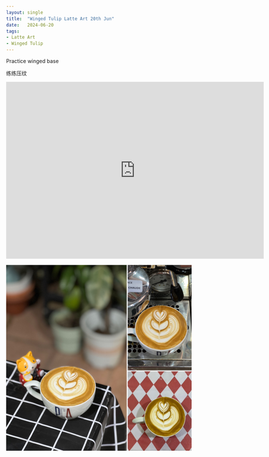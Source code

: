 ```yaml
---
layout: single
title:  "Winged Tulip Latte Art 20th Jun"
date:   2024-06-20
tags:
- Latte Art
- Winged Tulip
---
```



Practice winged base

练练压纹



<div class="embed-container">
  <iframe
      src="https://www.youtube.com/embed/EJfF0IFRAV4"
      width="700"
      height="480"
      frameborder="0"
      allowfullscreen="true">
  </iframe>
</div>


![](/assets/img/2024/06/20/EE596E27-ED82-468A-8253-2C879DE09E9F.JPG)

